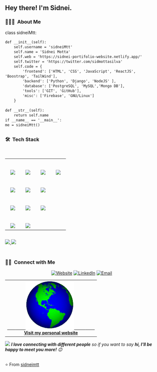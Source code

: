 <h2> Hey there! I'm Sidnei.</h2>
<h3> 👨🏻‍💻 &nbsp;About Me </h3>
class sidneiMtt:

    def __init__(self):
        self.username = 'sidneiMtt'
        self.name = 'Sidnei Motta'
        self.web = 'https://sidnei-portifolio-website.netlify.app/'
        self.twitter = 'https://twitter.com/sidmottasilva'
        self.code = {
            'frontend': ['HTML', 'CSS', 'JavaScript', 'ReactJS', 'Boostrap', 'TailWind'],
            'backend': ['Python', 'Django', 'NodeJS' ],
            'database': ['PostgreSQL', 'MySQL','Mongo DB'],
            'tools': ['GIT', 'GitHub'],
            'misc': ['Firebase', 'GNU/Linux']
        }
        
    def __str__(self):
        return self.name
    if __name__ == '__main__':
    me = sidneiMtt()
    
##
<h3> 🛠 &nbsp;Tech Stack</h3>
<br />
<div>
  <table>
    <tbody>
      <tr valign="top">
        <td width="15%" align="center">
          <br /><br />
          <img height="44px" src="https://www.vectorlogo.zone/logos/w3_html5/w3_html5-icon.svg" />
        </td>
        <td width="15%" align="center">
          <br /><br />
          <img height="44px" src="https://www.vectorlogo.zone/logos/w3_css/w3_css-official.svg" />
        </td>
        <td width="15%" align="center">
          <br /><br />
          <img height="44px" src="https://www.vectorlogo.zone/logos/javascript/javascript-vertical.svg" />
        </td>
        <td width="15%" align="center">
          <br /><br />
          <img height="44px" src="https://www.vectorlogo.zone/logos/reactjs/reactjs-icon.svg" />
        </td>
      </tr>
      <tr valign="top">
        <td width="15%" align="center">
          <br /><br />
          <img height="44px" src="https://www.vectorlogo.zone/logos/python/python-horizontal.svg" />
        </td>
        <td width="15%" align="center">
          <br /><br />
          <img height="44px" src="https://www.vectorlogo.zone/logos/djangoproject/djangoproject-ar21.svg" />
        </td>
        <td width="15%" align="center">
          <br /><br />
          <img height="44px" src="https://www.vectorlogo.zone/logos/nodejs/nodejs-horizontal.svg" />
        </td>
      </tr>
      <tr valign="top">
        <td width="15%" align="center">
          <br /><br />
          <img height="44px" src="https://www.vectorlogo.zone/logos/postgresql/postgresql-horizontal.svg" />
        </td>
        <td width="15%" align="center">
          <br /><br />
          <img height="44px" src="https://www.vectorlogo.zone/logos/mysql/mysql-horizontal.svg" />
        </td>
        <td width="15%" align="center">
          <br /><br />
          <img height="44px" src="https://www.vectorlogo.zone/logos/mongodb/mongodb-ar21.svg" />
        </td>
      </tr>
      <tr valign="top">
        <td width="15%" align="center">
          <br /><br />
          <img height="44px" src="https://www.vectorlogo.zone/logos/git-scm/git-scm-ar21.svg" />
        </td>
        <td width="15%" align="center">
          <br /><br />
          <img height="44px" src="https://www.vectorlogo.zone/logos/github/github-ar21.svg" />
        </td>
      </tr>
    </tbody>
  </table>  
</div>

##
<!--
<div style="display: inline_block">
  <img align="center" alt="JS" height="50" width="60" src="https://raw.githubusercontent.com/devicons/devicon/master/icons/javascript/javascript-plain.svg" />
  <img align="center" alt="React" height="50" width="60" src="https://raw.githubusercontent.com/devicons/devicon/master/icons/react/react-original.svg" />
  <img align="center" alt="html" height="50" width="60" src="https://raw.githubusercontent.com/devicons/devicon/master/icons/html5/html5-original.svg" />
  <img align="center" alt="css3" height="50" width="60" src="https://raw.githubusercontent.com/devicons/devicon/master/icons/css3/css3-original.svg" />
  <img align="center" alt="python" height="50" width="60" src="https://raw.githubusercontent.com/devicons/devicon/master/icons/python/python-original.svg" />
  <img align="center" alt="django" height="50" width="60" src="https://raw.githubusercontent.com/devicons/devicon/master/icons/django/django-plain-wordmark.svg" />
  <img align="center" alt="nodejs" height="50" width="60" src="https://raw.githubusercontent.com/devicons/devicon/master/icons/nodejs/nodejs-original.svg" />
  <img align="center" alt="postgre" height="50" width="60" src="https://raw.githubusercontent.com/devicons/devicon/master/icons/postgresql/postgresql-original.svg" />
  <img align="center" alt="mysql" height="50" width="60" src="https://raw.githubusercontent.com/devicons/devicon/master/icons/mysql/mysql-original.svg" />
  <img align="center" alt="mongodb" height="50" width="60" src="https://raw.githubusercontent.com/devicons/devicon/master/icons/mongodb/mongodb-original.svg" />  
</div>
-->
##

<div>
  <a href="https://github.com/sidneimtt">
    <img height="180em" src="https://github-readme-stats.vercel.app/api?username=sidneimtt&show_icons=true&theme=dracula&include_all_commits=true&count_private=true" />
    <img height="180em" src="https://github-readme-stats.vercel.app/api/top-langs/?username=sidneimtt&layout=compact&langs_count=16&theme=dracula" />
  </a>
</div>
<br />

##
<h3>🤝🏻 &nbsp;Connect with Me</h3>

<p align="center">
  <a href="https://sidnei-portifolio-website.netlify.app"><img alt="Website" src="https://sidnei-portifolio-website.netlify.app-blue?style=flat-square&logo=google-chrome" /></a>
  <a href="https://www.linkedin.com/in/AVS1508/"><img alt="LinkedIn" src="https://img.shields.io/badge/LinkedIn-Aditya%20Vikram%20Singh-blue?style=flat-square&logo=linkedin" /></a>
  <a href="mailto:sidneim@hotmail.com"><img alt="Email" src="https://img.shields.io/badge/Email-sidneim@hotmail.com-blue?style=flat-square&logo=gmail" /></a>
</p>
<table>
    <tbody>
      <tr valign="top">
        <td align="center">
            <a href="https://benyou.me">
            <span>&nbsp;&nbsp;&nbsp;&nbsp;&nbsp;&nbsp;&nbsp;</span>
            <span>&nbsp;&nbsp;&nbsp;&nbsp;&nbsp;&nbsp;&nbsp;</span>
            <img src="https://github.com/benyou1969/benyou1969/blob/master/globe.gif?raw=true" />
            <span>&nbsp;&nbsp;&nbsp;&nbsp;&nbsp;&nbsp;&nbsp;&nbsp;</span>
            <span>&nbsp;&nbsp;&nbsp;&nbsp;&nbsp;&nbsp;&nbsp;&nbsp;</span>
            <br>
        <strong>Visit my personal website </strong>
        </td>
      </tr>
   </tbody>
 </table> 
<img src="https://media.giphy.com/media/LnQjpWaON8nhr21vNW/giphy.gif" width="60" /> <em><b>I love connecting with different people</b> so if you want to say <b>hi, I'll be happy to meet you more!</b> 😊</em> <br /><br />

<!--
<p align="center">
<b>Already Pinned Down for you sire!</b></br>
<img alt="Astronaut pointing downwards GIF" src="https://media.giphy.com/media/Js7cqIkpxFy0bILFFA/giphy.gif">
</p>

<img src="https://camo.githubusercontent.com/3b7c592ede97b6138ffd4b1cc1541c2f3b11fd39/687474703a2f2f33312e6d656469612e74756d626c722e636f6d2f31376665613932306666333665663466356238373764353231366137616164392f74756d626c725f6d6f39786a65387a5a34317163626975666f315f313238302e676966" height="350px" width ="350px">
-->

⭐️ From [sidneimtt](https://github.com/sidneimtt)



